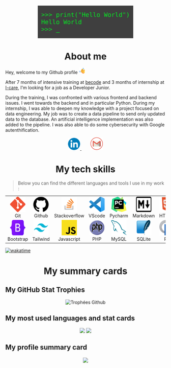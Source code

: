 <p align="center">
  <img src="img/hey.gif" alt="Icone git" width=300 align="center"/>
</p>

<h1 align="center">About me</h1>

<p>Hey, welcome to my Github profile <img src="img/hi.png" alt="Icone git" width=20 height=20/></p>

After 7 months of intensive training at [becode](https://becode.org/fr/apprendre/developpeur-web-junior/) and 3 months of internship at [I-care](https://www.icareweb.com/fr/), I'm looking for a job as a Developer Junior.

<p>During the training, I was confronted with various frontend and backend issues. I went towards the backend and in particular Python. During my internship, I was able to deepen my knowledge with a project focused on data engineering. My job was to create a data pipeline to send only updated data to the database. An artificial intelligence implementation was also added to the pipeline. I was also able to do some cybersecurity with Google autenthification.</p>

<p align="center">
  <a href="https://www.linkedin.com/in/loic-calcagno/">
    <img alt="LinkedIn" width="38px" src="img/linkedin.png"/>
  </a>&nbsp;&nbsp;&nbsp;&nbsp;&nbsp;&nbsp;
  <a href="mailto:calcagnoloic93@gmail.com">
    <img alt="Mail pro gmail" width="40px" src="img/mail.png"/>
  </a>
</p>

<h1 align="center">My tech skills</h1>

> Below you can find the different languages and tools I use in my work : 

<table>
  <tr>
    <td align="center" width="96">
      <img src="img/git-icon.png" alt="Icone git" width="48" height="48"/>
      <br>Git
    </td>
    <td align="center" width="96">
      <img src="img/github-icon.png" alt="Icone github" width="48" height="48"/>
      <br>Github
    </td>
    <td align="center" width="96">
      <img src="img/stack-icon.png" alt="Icone Stackoverflow" width="48" height="48"/>
      <br>Stackoverflow
    </td>
    <td align="center" width="96">
      <img src="img/vscode-icon.png" alt="Icone vscode"  width="48" height="48">
      <br>VScode
    </td>
    <td align="center" width="96">
      <img src="img/pycharm-icon.png" alt="Icone pycharm" width="48" height="48">
      <br>Pycharm
    </td>
    <td align="center" width="96">
      <img src="img/markdown-icon.png" alt="Icone markdown" width="48" height="48">
      <br>Markdown
    </td>
    <td align="center" width="96">
      <img src="img/html-icon.png" alt="Icone html" width="48" height="48">
      <br>HTML
    </td>
    <td align="center" width="96">
      <img src="img/css-icon.png" alt="Icone css" width="48" height="48">
      <br>CSS
    </td>
    <td align="center" width="96">
      <img src="img/sass-icon.png" alt="Icone sass" width="48" height="48">
      <br>SASS
    </td>
  </tr>
  <tr>
    <td align="center" width="96">
      <img src="img/bootstrap-icon.png" alt="Icone bootstrap" width="48" height="48">
      <br>Bootstrap
    </td>
    <td align="center" width="96">
      <img src="img/tailwind-icon.png" alt="Icone tailwind" width="48" height="48"/>
      <br>Tailwind
    </td>
    <td align="center" width="96">
      <img src="img/js-icon.png" alt="Icone js" width="48" height="48">
      <br>Javascript
    </td>
    <td align="center" width="96">
      <img src="img/php-icon.png" alt="Icone php" width="48" height="48">
      <br>PHP
    </td>
    <td align="center" width="96">
      <img src="img/mysql-icon.png" alt="Icone mysql" width="48" height="48">
      <br>MySQL
    </td>
    <td align="center" width="96">
      <img src="img/sqlite-icon.png" alt="Icone sqlite" width="48" height="48">
      <br>SQLite
    </td>
    <td align="center" width="96">
      <img src="img/r-icon.png" alt="Icone r" width="48" height="48">
      <br>R
    </td>
    <td align="center" width="96">
      <img src="img/python-icon.png" alt="Icone python" width="48" height="48" > 
      <br>Python
    </td>
    <td align="center" width="96">
      <img src="img/django-icon.png" alt="Icone django" width="48" height="48">
      <br>Django
    </td>
  </tr>
</table>

[![wakatime](https://wakatime.com/badge/user/feb05b66-4b7c-4873-a9b9-b5c1b0e71806.svg)](https://wakatime.com/@feb05b66-4b7c-4873-a9b9-b5c1b0e71806)

<h1 align="center">My summary cards</h2>

<h2>My GitHub Stat Trophies</h2> 

<p align="center">
  <img src="https://github-profile-trophy.vercel.app/?username=CalcagnoLoic&no-bg=true&theme=juicyfresh" alt="Trophées Github" />
</p>

<h2>My most used languages and stat cards</h2> 

<p align="center">
  <img src="https://github-readme-stats.vercel.app/api/top-langs/?username=CalcagnoLoic&layout=compact&theme=cobalt&langs_count=8&hide_title=true&" /> 
  <img src="https://github-readme-stats.vercel.app/api?username=CalcagnoLoic&theme=cobalt&hide_title=true" /> 
</p>

<h2>My profile summary card</h2> 

<p align="center">
  <img align="center" src="https://github-profile-summary-cards.vercel.app/api/cards/profile-details?username=CalcagnoLoic&theme=vue" /> 
</p>
